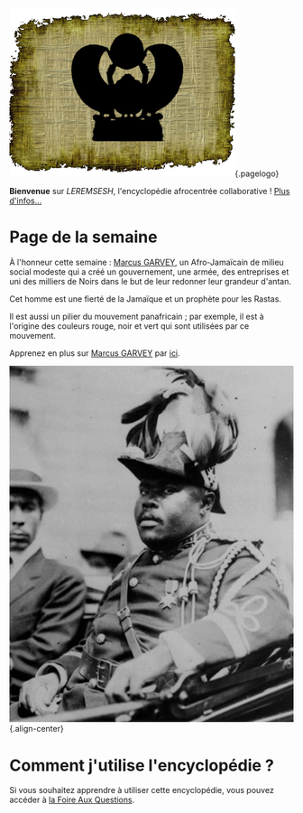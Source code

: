 <!-- TITLE: Page d'acceuil -->

![Logo Leremsesh Com](/uploads/logo/logo-leremsesh-com.png "Logo de LEREMSESH"){.pagelogo}

**Bienvenue** sur *LEREMSESH*, l'encyclopédie afrocentrée collaborative !
[Plus d'infos…](/leremsesh/presentation-de-leremsesh)

# Page de la semaine
À l'honneur cette semaine : [Marcus GARVEY](/personnalite/homme/polymathe/caraibes/midi/colonie/xamayca/marcus-gavey), un Afro-Jamaïcain de milieu social modeste qui a créé un gouvernement, une armée, des entreprises et uni des milliers de Noirs dans le but de leur redonner leur grandeur d'antan.

Cet homme est une fierté de la Jamaïque et un prophète pour les Rastas.

Il est aussi un pilier du mouvement panafricain ; par exemple, il est à l'origine des couleurs rouge, noir et vert qui sont utilisées par ce mouvement.

Apprenez en plus sur [Marcus GARVEY](/personnalite/homme/polymathe/caraibes/midi/colonie/xamayca/marcus-gavey) par [ici](/personnalite/homme/polymathe/caraibes/midi/colonie/xamayca/marcus-gavey).

![Marcus Garvey March 1922](/uploads/personnalite/marcus-garvey-march-1922.png "Marcus Garvey dans sa tenue d'apparait − 1922"){.align-center}

# Comment j'utilise l'encyclopédie ?
Si vous souhaitez apprendre à utiliser cette encyclopédie, vous pouvez accéder à [la Foire Aux Questions](/leremsesh/faq).

